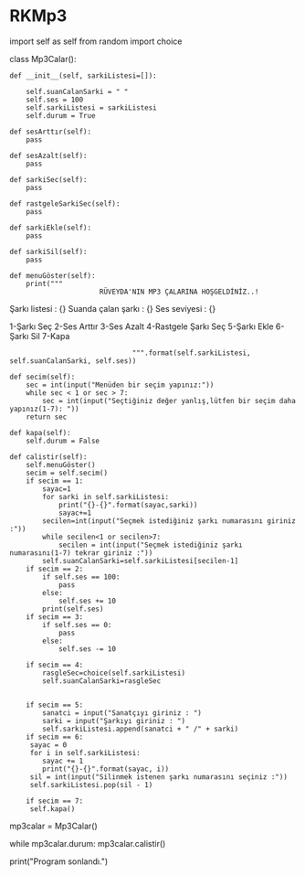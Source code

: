 # RKMp3
import self as self
from random import choice

class Mp3Calar():

    def __init__(self, sarkiListesi=[]):
    
        self.suanCalanSarki = " "
        self.ses = 100
        self.sarkiListesi = sarkiListesi
        self.durum = True

    def sesArttır(self):
        pass

    def sesAzalt(self):
        pass

    def sarkiSec(self):
        pass

    def rastgeleSarkiSec(self):
        pass

    def sarkiEkle(self):
        pass

    def sarkiSil(self):
        pass

    def menuGöster(self):
        print("""
                          RÜVEYDA'NIN MP3 ÇALARINA HOŞGELDİNİZ..!
Şarkı listesi : {}
Suanda çalan şarkı : {}
Ses seviyesi : {}

1-Şarkı Seç
2-Ses Arttır
3-Ses Azalt
4-Rastgele Şarkı Seç
5-Şarkı Ekle 
6-Şarkı Sil
7-Kapa
                                  

                                  """.format(self.sarkiListesi, self.suanCalanSarki, self.ses))

    def secim(self):
        sec = int(input("Menüden bir seçim yapınız:"))
        while sec < 1 or sec > 7:
            sec = int(input("Seçtiğiniz değer yanlış,lütfen bir seçim daha yapınız(1-7): "))
        return sec

    def kapa(self):
        self.durum = False

    def calistir(self):
        self.menuGöster()
        secim = self.secim()
        if secim == 1:
            sayac=1
            for sarki in self.sarkiListesi:
                print("{}-{}".format(sayac,sarki))
                sayac+=1
            secilen=int(input("Seçmek istediğiniz şarkı numarasını giriniz :"))
            while secilen<1 or secilen>7:
                secilen = int(input("Seçmek istediğiniz şarkı numarasını(1-7) tekrar giriniz :"))
            self.suanCalanSarki=self.sarkiListesi[secilen-1]
        if secim == 2:
            if self.ses == 100:
                pass
            else:
                self.ses += 10
            print(self.ses)
        if secim == 3:
            if self.ses == 0:
                pass
            else:
                self.ses -= 10

        if secim == 4:
            rasgleSec=choice(self.sarkiListesi)
            self.suanCalanSarki=rasgleSec


        if secim == 5:
            sanatci = input("Sanatçıyı giriniz : ")
            sarki = input("Şarkıyı giriniz : ")
            self.sarkiListesi.append(sanatci + " /" + sarki)
        if secim == 6:
         sayac = 0
         for i in self.sarkiListesi:
            sayac += 1
            print("{}-{}".format(sayac, i))
         sil = int(input("Silinmek istenen şarkı numarasını seçiniz :"))
         self.sarkiListesi.pop(sil - 1)

        if secim == 7:
         self.kapa()


mp3calar = Mp3Calar()

while mp3calar.durum:
    mp3calar.calistir()

print("Program sonlandı.")
